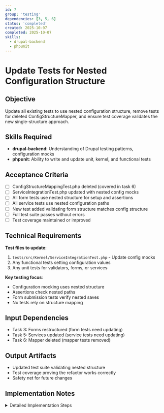 ```yaml
---
id: 7
group: 'testing'
dependencies: [3, 5, 6]
status: 'completed'
created: 2025-10-07
completed: 2025-10-07
skills:
  - drupal-backend
  - phpunit
---
```


# Update Tests for Nested Configuration Structure

## Objective

Update all existing tests to use nested configuration structure, remove tests for deleted ConfigStructureMapper, and ensure test coverage validates the new single-structure approach.

## Skills Required

- **drupal-backend**: Understanding of Drupal testing patterns, configuration mocks
- **phpunit**: Ability to write and update unit, kernel, and functional tests

## Acceptance Criteria

- [ ] ConfigStructureMappingTest.php deleted (covered in task 6)
- [ ] ServiceIntegrationTest.php updated with nested config mocks
- [ ] All form tests use nested structure for setup and assertions
- [ ] All service tests use nested configuration paths
- [ ] New test added validating form structure matches config structure
- [ ] Full test suite passes without errors
- [ ] Test coverage maintained or improved

## Technical Requirements

**Test files to update**:

1. `tests/src/Kernel/ServiceIntegrationTest.php` - Update config mocks
2. Any functional tests setting configuration values
3. Any unit tests for validators, forms, or services

**Key testing focus**:

- Configuration mocking uses nested structure
- Assertions check nested paths
- Form submission tests verify nested saves
- No tests rely on structure mapping

## Input Dependencies

- Task 3: Forms restructured (form tests need updating)
- Task 5: Services updated (service tests need updating)
- Task 6: Mapper deleted (mapper tests removed)

## Output Artifacts

- Updated test suite validating nested structure
- Test coverage proving the refactor works correctly
- Safety net for future changes

## Implementation Notes

<details>
<summary>Detailed Implementation Steps</summary>

**IMPORTANT: Meaningful Test Strategy Guidelines**

Your critical mantra for test generation is: "write a few tests, mostly integration".

**Definition of "Meaningful Tests":**
Tests that verify custom business logic, critical paths, and edge cases specific to the application. Focus on testing YOUR code, not the framework or library functionality.

**When TO Write Tests:**

- Custom configuration validation logic
- Critical form submission workflows
- Integration between forms and configuration storage
- Edge cases in nested structure handling

**When NOT to Write Tests:**

- Drupal Form API functionality (already tested upstream)
- Configuration system basics (framework feature)
- Simple getter/setter operations
- Trivial CRUD without custom logic

### Phase 1: Update ServiceIntegrationTest.php

**File**: `tests/src/Kernel/ServiceIntegrationTest.php`

Update configuration mocks from flat to nested:

```php
// BEFORE
protected function createTestConfiguration(): void {
  $this->config('simple_oauth_native_apps.settings')
    ->set('webview_detection', 'block')
    ->set('allow_custom_uri_schemes', 'native')
    ->set('enhanced_pkce_for_native', TRUE)
    ->save();
}

// AFTER
protected function createTestConfiguration(): void {
  $this->config('simple_oauth_native_apps.settings')
    ->set('webview.detection', 'block')
    ->set('allow.custom_uri_schemes', 'native')
    ->set('native.enhanced_pkce', 'enhanced')
    ->save();
}
```

Update assertions:

```php
// BEFORE
$config = $this->config('simple_oauth_native_apps.settings');
$this->assertEquals('block', $config->get('webview_detection'));

// AFTER
$config = $this->config('simple_oauth_native_apps.settings');
$this->assertEquals('block', $config->get('webview.detection'));
```

### Phase 2: Add Integration Test for Form → Config Flow

Create a meaningful integration test validating the critical path:

```php
/**
 * Tests that form submission correctly saves nested configuration.
 *
 * This is a critical integration test verifying the end-to-end flow
 * from form values to configuration storage with nested structure.
 */
public function testFormSubmissionSavesNestedConfiguration(): void {
  // Setup: Navigate to settings form
  $this->drupalLogin($this->adminUser);

  // Execute: Submit form with nested values
  $edit = [
    'webview[detection]' => 'block',
    'allow[custom_uri_schemes]' => 'native',
    'native[enhanced_pkce]' => 'enhanced',
    'native[enforce]' => 'S256',
  ];
  $this->drupalPostForm('admin/config/services/simple-oauth/native-apps', $edit, 'Save configuration');

  // Verify: Configuration saved in nested structure
  $config = $this->config('simple_oauth_native_apps.settings');
  $this->assertEquals('block', $config->get('webview.detection'));
  $this->assertEquals('native', $config->get('allow.custom_uri_schemes'));
  $this->assertEquals('enhanced', $config->get('native.enhanced_pkce'));
  $this->assertEquals('S256', $config->get('native.enforce'));

  // Verify: Form reloads with correct default values
  $this->drupalGet('admin/config/services/simple-oauth/native-apps');
  $this->assertFieldChecked('edit-webview-detection-block');
  $this->assertFieldChecked('edit-allow-custom-uri-schemes-native');
}
```

### Phase 3: Update Validator Tests

Update any unit tests for ConfigurationValidator:

```php
// BEFORE
public function testValidateWebViewConfig(): void {
  $config = ['webview_detection' => 'invalid'];
  $errors = $this->validator->validateWebViewConfig($config);
  $this->assertNotEmpty($errors);
}

// AFTER
public function testValidateWebViewConfig(): void {
  $config = ['webview' => ['detection' => 'invalid']];
  $errors = $this->validator->validateWebViewConfig($config);
  $this->assertNotEmpty($errors);
}
```

### Phase 4: Update Service Unit Tests

For each service test that mocks configuration:

```php
// BEFORE
$config = $this->createMock(ImmutableConfig::class);
$config->method('get')
  ->willReturnMap([
    ['webview_detection', NULL, 'block'],
    ['allow_custom_uri_schemes', NULL, 'native'],
  ]);

// AFTER
$config = $this->createMock(ImmutableConfig::class);
$config->method('get')
  ->willReturnMap([
    ['webview.detection', NULL, 'block'],
    ['allow.custom_uri_schemes', NULL, 'native'],
  ]);
```

### Phase 5: Remove Unnecessary Tests

**Delete or skip tests that are no longer meaningful:**

- Tests for ConfigStructureMapper (deleted service)
- Tests validating flat structure (obsolete pattern)
- Tests checking structure conversion (no longer exists)

### Phase 6: Add Edge Case Tests (Only if Meaningful)

**Only add tests for actual edge cases in YOUR custom logic:**

```php
/**
 * Tests nested structure handles missing parent keys gracefully.
 */
public function testNestedConfigurationHandlesMissingKeys(): void {
  // This tests OUR error handling, not Drupal's config system
  $config = $this->config('simple_oauth_native_apps.settings');
  // Don't set webview.detection

  $detection = $config->get('webview.detection') ?? 'warn';
  $this->assertEquals('warn', $detection);
}
```

### Phase 7: Run Full Test Suite

```bash
# Run all module tests
cd /var/www/html
vendor/bin/phpunit web/modules/contrib/simple_oauth_21/modules/simple_oauth_native_apps/tests

# Expected output: All tests pass
# Pay attention to:
# - No errors about missing config keys
# - No array access warnings
# - Form tests complete successfully
```

### Phase 8: Verify Test Coverage

```bash
# Check that test coverage hasn't decreased
vendor/bin/phpunit --coverage-text web/modules/contrib/simple_oauth_21/modules/simple_oauth_native_apps/tests

# Focus on:
# - Form classes still covered
# - Validator classes still covered
# - Service classes still covered
```

### Phase 9: Manual Test Checklist

Complement automated tests with manual verification:

```
[ ] Form renders without errors
[ ] Form validation works (try invalid values)
[ ] Form submission saves correctly
[ ] Consumer form works (edit consumer entity)
[ ] Configuration loads on next page load
[ ] No PHP warnings/errors in logs
[ ] AJAX callbacks work (client type detection)
```

### Notes on Test Minimization

- **Don't test Drupal's configuration system** - it's already tested
- **Don't test Form API nested array handling** - framework feature
- **Do test custom validation logic** - our business logic
- **Do test form → config integration** - critical path
- **Do test edge cases in our code** - error handling we wrote

</details>
